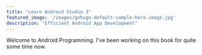 ```yaml
---
title: "Learn Android Studio 3"
featured_image: '/images/gohugo-default-sample-hero-image.jpg'
description: "Efficient Android App Development"
---
```

Welcome to Android Programming. I've been working on this book for quite some time now. 